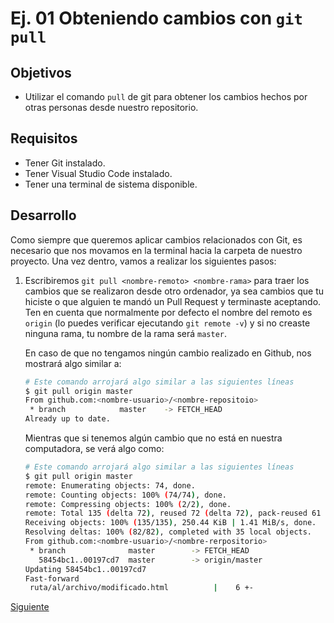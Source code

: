 # Ej. 01  Obteniendo cambios con `git pull`

## Objetivos
- Utilizar el comando `pull` de git para obtener los cambios hechos por otras personas desde nuestro repositorio.

## Requisitos
- Tener Git instalado.
- Tener Visual Studio Code instalado.
- Tener una terminal de sistema disponible.

## Desarrollo

Como siempre que queremos aplicar cambios relacionados con Git, es necesario que
nos movamos en la terminal hacia la carpeta de nuestro proyecto. Una vez dentro,
vamos a realizar los siguientes pasos:

1. Escribiremos `git pull <nombre-remoto> <nombre-rama>` para traer los cambios
   que se realizaron desde otro ordenador, ya sea cambios que tu hiciste o que
   alguien te mandó un Pull Request y terminaste aceptando. Ten en cuenta que
   normalmente por defecto el nombre del remoto es `origin` (lo puedes verificar
   ejecutando `git remote -v`) y si no creaste ninguna rama, tu nombre de la
   rama será `master`.

   En caso de que no tengamos ningún cambio realizado en Github, nos mostrará
   algo similar a:

   ```bash
   # Este comando arrojará algo similar a las siguientes líneas
   $ git pull origin master
   From github.com:<nombre-usuario>/<nombre-repositoio>
    * branch            master    -> FETCH_HEAD
   Already up to date.
   ```

   Mientras que si tenemos algún cambio que no está en nuestra computadora, se
   verá algo como:

   ```bash
   # Este comando arrojará algo similar a las siguientes líneas
   $ git pull origin master
   remote: Enumerating objects: 74, done.
   remote: Counting objects: 100% (74/74), done.
   remote: Compressing objects: 100% (2/2), done.
   remote: Total 135 (delta 72), reused 72 (delta 72), pack-reused 61
   Receiving objects: 100% (135/135), 250.44 KiB | 1.41 MiB/s, done.
   Resolving deltas: 100% (82/82), completed with 35 local objects.
   From github.com:<nombre-usuario>/<nombre-rerpositorio>
    * branch              master        -> FETCH_HEAD
      58454bc1..00197cd7  master        -> origin/master
   Updating 58454bc1..00197cd7
   Fast-forward
    ruta/al/archivo/modificado.html          |    6 +-
   ```

[Siguiente](../Ejemplo-02/README.md)